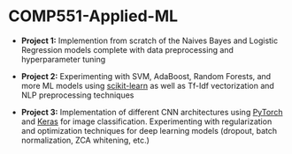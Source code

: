 # COMP551-Applied-ML
* **Project 1:** Implemention from scratch of the Naives Bayes and Logistic Regression models complete with data preprocessing and hyperparameter tuning

* **Project 2:** Experimenting with SVM, AdaBoost, Random Forests, and more ML models using [scikit-learn](https://scikit-learn.org/stable/) as well as Tf-Idf vectorization and NLP preprocessing techniques

* **Project 3:** Implementation of different CNN architectures using [PyTorch](https://pytorch.org/) and [Keras](https://keras.io/) for image classification. Experimenting with regularization and optimization techniques for deep learning models (dropout, batch normalization, ZCA whitening, etc.)
